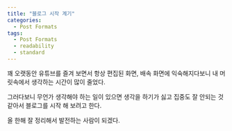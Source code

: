 ```yaml
---
title: "블로그 시작 계기"
categories:
  - Post Formats
tags:
  - Post Formats
  - readability
  - standard
---
```


꽤 오랫동안 유튜브를 즐겨 보면서 항상 편집된 화면, 배속 화면에 익숙해지다보니
내 머릿속에서 생각하는 시간이 많이 줄었다.

그러다보니 무언가 생각해야 하는 일이 있으면 생각을 하기가 싫고
집중도 잘 안되는 것 같아서 블로그를 시작 해 보려고 한다.

올 한해 잘 정리해서 발전하는 사람이 되겠다.
